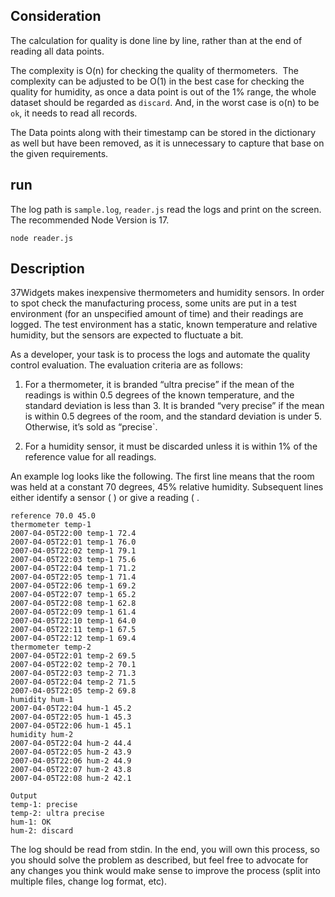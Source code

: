 ## Consideration

The calculation for quality is done line by line, rather than at the end of reading all data points.

The complexity is O(n) for checking the quality of thermometers. 
The complexity can be adjusted to be O(1) in the best case for checking the quality for humidity, as once a data point is out of the 1% range, the whole dataset should be regarded as `discard`. And, in the worst case is o(n) to be `ok`, it needs to read all records. 

The Data points along with their timestamp can be stored in the dictionary as well but have been removed, as it is unnecessary to capture that base on the given requirements. 

## run 
The log path is `sample.log`, `reader.js` read the logs and print on the screen. The recommended Node Version is 17.

```
node reader.js
```

## Description

37Widgets makes inexpensive thermometers and humidity sensors. In order to spot check the manufacturing process, some units are put in a test environment (for an unspecified amount of time) and their readings are logged. The test environment has a static, known temperature and relative humidity, but the sensors are expected to fluctuate a bit.                                                                                                          
 
As a developer, your task is to process the logs and automate the quality control evaluation. The evaluation criteria are as follows:
 
1) For a thermometer, it is branded “ultra precise” if the mean of the readings is within 0.5 degrees of the known temperature, and the standard deviation is less than 3. It is branded “very precise” if the mean is within 0.5 degrees of the room, and the standard deviation is under 5. Otherwise, it’s sold as “precise`.                  
 
2) For a humidity sensor, it must be discarded unless it is within 1% of the reference value for all readings.  
 
An example log looks like the following. The first line means that the room was held at a constant 70 degrees, 45% relative humidity. Subsequent lines either identify a sensor (<type> <name>) or give a reading (<time> <name> <value>.                                                
 
```
reference 70.0 45.0                                    
thermometer temp-1                                      
2007-04-05T22:00 temp-1 72.4                            
2007-04-05T22:01 temp-1 76.0                            
2007-04-05T22:02 temp-1 79.1                            
2007-04-05T22:03 temp-1 75.6                            
2007-04-05T22:04 temp-1 71.2                            
2007-04-05T22:05 temp-1 71.4                            
2007-04-05T22:06 temp-1 69.2                            
2007-04-05T22:07 temp-1 65.2                            
2007-04-05T22:08 temp-1 62.8                            
2007-04-05T22:09 temp-1 61.4                            
2007-04-05T22:10 temp-1 64.0                            
2007-04-05T22:11 temp-1 67.5                            
2007-04-05T22:12 temp-1 69.4                            
thermometer temp-2                                      
2007-04-05T22:01 temp-2 69.5                            
2007-04-05T22:02 temp-2 70.1                            
2007-04-05T22:03 temp-2 71.3                            
2007-04-05T22:04 temp-2 71.5                            
2007-04-05T22:05 temp-2 69.8                            
humidity hum-1                                          
2007-04-05T22:04 hum-1 45.2                            
2007-04-05T22:05 hum-1 45.3                            
2007-04-05T22:06 hum-1 45.1                            
humidity hum-2                                          
2007-04-05T22:04 hum-2 44.4                            
2007-04-05T22:05 hum-2 43.9                            
2007-04-05T22:06 hum-2 44.9                            
2007-04-05T22:07 hum-2 43.8                            
2007-04-05T22:08 hum-2 42.1 
``` 

``` 
Output                                                  
temp-1: precise                                        
temp-2: ultra precise                                  
hum-1: OK                                              
hum-2: discard   
```                                       
 
The log should be read from stdin. In the end, you will own this process, so you should solve the problem as described, but feel free to advocate for any changes you think would make sense to improve the process (split into multiple files, change log format, etc).
